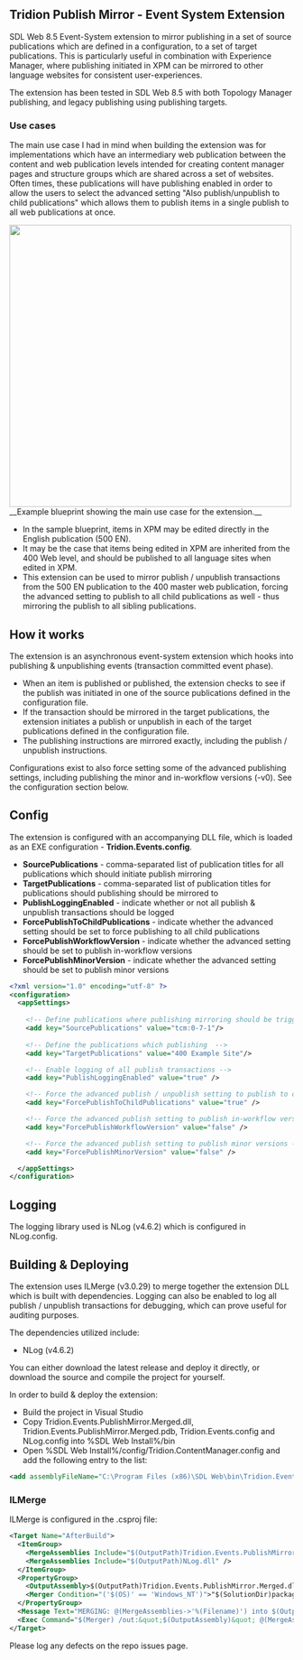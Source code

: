 ## Tridion Publish Mirror - Event System Extension

SDL Web 8.5 Event-System extension to mirror publishing in a set of source publications which are defined in a configuration, to a set of target publications. This is particularly useful in combination with Experience Manager, where publishing initiated in XPM can be mirrored to other language websites for consistent user-experiences. 

The extension has been tested in SDL Web 8.5 with both Topology Manager publishing, and legacy publishing using publishing targets. 

### Use cases
The main use case I had in mind when building the extension was for implementations which have an intermediary web publication between the content and web publication levels intended for creating content manager pages and structure groups which are shared across a set of websites. Often times, these publications will have publishing enabled in order to allow the users to select the advanced setting "Also publish/unpublish to child publications" which allows them to publish items in a single publish to all web publications at once.

<img src="https://user-images.githubusercontent.com/3137946/56857740-be2e6800-6960-11e9-9622-6419ee31d43c.png" width="500" />
__Example blueprint showing the main use case for the extension.__

* In the sample blueprint, items in XPM may be edited directly in the English publication (500 EN).
* It may be the case that items being edited in XPM are inherited from the 400 Web level, and should be published to all language sites when edited in XPM.
* This extension can be used to mirror publish / unpublish transactions from the 500 EN publication to the 400 master web publication, forcing the advanced setting to publish to all child publications as well - thus mirroring the publish to all sibling publications. 

## How it works
The extension is an asynchronous event-system extension which hooks into publishing & unpublishing events (transaction committed event phase). 
* When an item is published or published, the extension checks to see if the publish  was initiated in one of the source publications defined in the configuration file.
* If the transaction should be mirrored in the target publications, the extension initiates a publish or unpublish in each of the target publications defined in the configuration file.
* The publishing instructions are mirrored exactly, including the publish / unpublish instructions.

Configurations exist to also force setting some of the advanced publishing settings, including publishing the minor and in-workflow versions (-v0). See the configuration section below.

## Config
The extension is configured with an accompanying DLL file, which is loaded as an EXE configuration - **Tridion.Events.config**.

- **SourcePublications** - comma-separated list of publication titles for all publications which should initiate publish mirroring
- **TargetPublications** - comma-separated list of publication titles for publications should publishing should be mirrored to
- **PublishLoggingEnabled** - indicate whether or not all publish & unpublish transactions should be logged
- **ForcePublishToChildPublications** - indicate whether the advanced setting should be set to force publishing to all child publications
- **ForcePublishWorkflowVersion** - indicate whether the advanced setting should be set to publish in-workflow versions
- **ForcePublishMinorVersion** - indicate whether the advanced setting should be set to publish minor versions


```xml
<?xml version="1.0" encoding="utf-8" ?>
<configuration>
  <appSettings>
  
    <!-- Define publications where publishing mirroring should be triggered -->
    <add key="SourcePublications" value="tcm:0-7-1"/>
    
    <!-- Define the publications which publishing  -->
    <add key="TargetPublications" value="400 Example Site"/>

    <!-- Enable logging of all publish transactions -->
    <add key="PublishLoggingEnabled" value="true" />

    <!-- Force the advanced publish / unpublish setting to publish to child publications -->
    <add key="ForcePublishToChildPublications" value="true" />

    <!-- Force the advanced publish setting to publish in-workflow versions -->
    <add key="ForcePublishWorkflowVersion" value="false" />

    <!-- Force the advanced publish setting to publish minor versions -->
    <add key="ForcePublishMinorVersion" value="false" />

  </appSettings>
</configuration>
```

## Logging
The logging library used is NLog (v4.6.2) which is configured in NLog.config. 

## Building & Deploying
The extension uses ILMerge (v3.0.29) to merge together the extension DLL which is built with dependencies. Logging can also be enabled to log all publish / unpublish transactions for debugging, which can prove useful for auditing purposes.

The dependencies utilized include:
* NLog (v4.6.2)

You can either download the latest release and deploy it directly, or download the source and compile the project for yourself.

In order to build & deploy the extension:
* Build the project in Visual Studio
* Copy Tridion.Events.PublishMirror.Merged.dll, Tridion.Events.PublishMirror.Merged.pdb, Tridion.Events.config and NLog.config into %SDL Web Install%/bin
* Open %SDL Web Install%/config/Tridion.ContentManager.config and add the following entry to the <extensions> list:

```xml
<add assemblyFileName="C:\Program Files (x86)\SDL Web\bin\Tridion.Events.PublishMirror.Merged.dll" />
```

### ILMerge
ILMerge is configured in the .csproj file:

```xml
<Target Name="AfterBuild">
  <ItemGroup>
    <MergeAssemblies Include="$(OutputPath)Tridion.Events.PublishMirror.dll" />
    <MergeAssemblies Include="$(OutputPath)NLog.dll" />
  </ItemGroup>
  <PropertyGroup>
    <OutputAssembly>$(OutputPath)Tridion.Events.PublishMirror.Merged.dll</OutputAssembly>
    <Merger Condition="('$(OS)' == 'Windows_NT')">"$(SolutionDir)packages\ILMerge.3.0.29\tools\net452\ILMerge.exe"</Merger>
  </PropertyGroup>
  <Message Text="MERGING: @(MergeAssemblies->'%(Filename)') into $(OutputAssembly)" Importance="High" />
  <Exec Command="$(Merger) /out:&quot;$(OutputAssembly)&quot; @(MergeAssemblies->'&quot;%(FullPath)&quot;', ' ')" />
</Target>
```

Please log any defects on the repo issues page.
